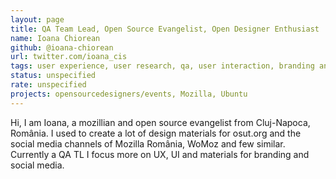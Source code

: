 ```yaml
---
layout: page
title: QA Team Lead, Open Source Evangelist, Open Designer Enthusiast 
name: Ioana Chiorean
github: @ioana-chiorean
url: twitter.com/ioana_cis
tags: user experience, user research, qa, user interaction, branding and content creator
status: unspecified
rate: unspecified
projects: opensourcedesigners/events, Mozilla, Ubuntu
---
```


Hi, I am Ioana, a mozillian and open source evangelist from Cluj-Napoca, România. I used to create a lot of design materials for osut.org and the social media channels of Mozilla România, WoMoz and few similar. Currently a QA TL I focus more on UX, UI and materials for branding and social media. 
